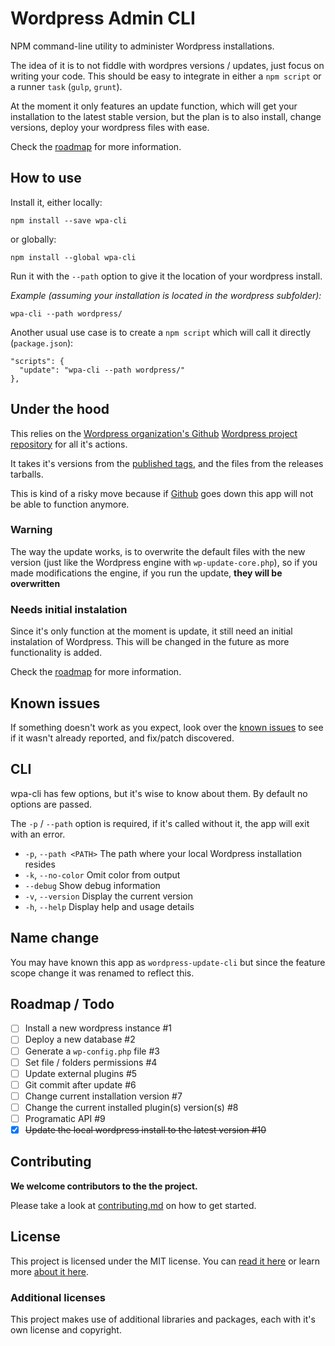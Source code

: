 # Wordpress Admin CLI

NPM command-line utility to administer Wordpress installations.

The idea of it is to not fiddle with wordpres versions  / updates, just focus on writing your code. This should be easy to integrate in either a `npm script` or a runner `task` (`gulp`, `grunt`).

At the moment it only features an update function, which will get your installation to the latest stable version, but the plan is to also install, change versions, deploy your wordpress files with ease.

Check the [roadmap](readme.md#roadmap--todo) for more information.

## How to use

Install it, either locally:
```
npm install --save wpa-cli
```
or globally:
```
npm install --global wpa-cli
```
Run it with the `--path` option to give it the location of your wordpress install.

*Example (assuming your installation is located in the wordpress subfolder):*
```
wpa-cli --path wordpress/
```

Another usual use case is to create a `npm script` which will call it directly (`package.json`):
```
"scripts": {
  "update": "wpa-cli --path wordpress/"
},
```

## Under the hood

This relies on the [Wordpress organization's Github](https://github.com/WordPress) [Wordpress project repository](https://github.com/WordPress/WordPress) for all it's actions.

It takes it's versions from the [published tags](https://api.github.com/repos/Wordpress/Wordpress/tags), and the files from the releases tarballs.

This is kind of a risky move because if [Github](https://github.com) goes down this app will not be able to function anymore.

### Warning

The way the update works, is to overwrite the default files with the new version (just like the Wordpress engine with `wp-update-core.php`), so if you made modifications the engine, if you run the update, **they will be overwritten**

### Needs initial instalation

Since it's only function at the moment is update, it still need an initial instalation of Wordpress. This will be changed in the future as more functionality is added.

Check the [roadmap](readme.md#roadmap--todo) for more information.

## Known issues

If something doesn't work as you expect, look over the [known issues](https://github.com/rdig/wpa-cli/issues?q=label%3Aknown-issue) to see if it wasn't already reported, and fix/patch discovered.

## CLI

wpa-cli has few options, but it's wise to know about them. By default no options are passed.

The `-p` / `--path` option is required, if it's called without it, the app will exit with an error.

- `-p`, `--path <PATH>` The path where your local Wordpress installation resides
- `-k`, `--no-color` Omit color from output
- `--debug` Show debug information
- `-v`, `--version` Display the current version
- `-h`, `--help` Display help and usage details

## Name change

You may have known this app as `wordpress-update-cli` but since the feature scope change it was renamed to reflect this.

## Roadmap / Todo

- [ ] Install a new wordpress instance #1
- [ ] Deploy a new database #2
- [ ] Generate a `wp-config.php` file #3
- [ ] Set file / folders permissions #4
- [ ] Update external plugins #5
- [ ] Git commit after update #6
- [ ] Change current installation version #7
- [ ] Change the current installed plugin(s) version(s) #8
- [ ] Programatic API #9
- [x] ~~Update the local wordpress install to the latest version #10~~

## Contributing

**We welcome contributors to the the project.**

Please take a look at [contributing.md](contributing.md) on how to get started.

## License

This project is licensed under the MIT license. You can [read it here](./license.md) or learn more [about it here](http://choosealicense.com/licenses/mit/).

### Additional licenses

This project makes use of additional libraries and packages, each with it's own license and copyright.
